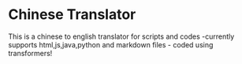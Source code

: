 # Chinese Translator

This is a chinese to english translator for scripts and codes -currently supports html,js,java,python and markdown files - coded using transformers!
